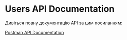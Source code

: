# Users API Documentation

Дивіться повну документацію API за цим посиланням:

[Postman API Documentation](https://documenter.getpostman.com/view/41095554/2sAYQiCU3A)
